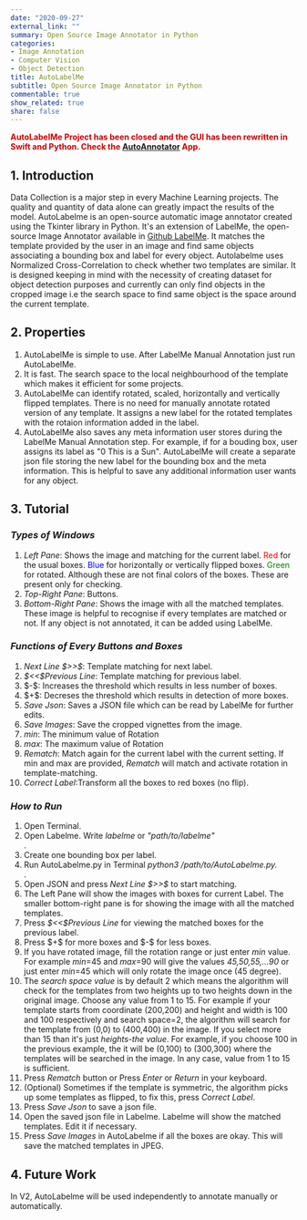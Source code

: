 ```yaml
---
date: "2020-09-27"
external_link: ""
summary: Open Source Image Annotator in Python
categories:
- Image Annotation
- Computer Vision
- Object Detection
title: AutoLabelMe
subtitle: Open Source Image Annotator in Python
commentable: true
show_related: true
share: false
---
```


<b style="color:rgba(200, 0, 0,1);">AutoLabelMe Project has been closed and the GUI has been rewritten in Swift and Python. Check the [AutoAnnotator](/projects/autoannotator) App. </b>
## 1. Introduction

Data Collection is a major step in every Machine Learning
projects. The quality and quantity of data alone can
greatly impact the results of the model.
AutoLabelme is an open-source automatic image annotator created using the Tkinter library in Python.
It's an extension of LabelMe, the open-source Image Annotator available in
[Github LabelMe](https://github.com/wkentaro/labelme). It matches the template provided by the user in an image and find same objects
associating a bounding box and label for every object.
Autolabelme uses Normalized Cross-Correlation to check whether two templates are
similar. It is designed keeping in mind with the necessity of creating dataset
for object detection purposes and currently can only find objects in the cropped
image i.e the search space to find same object is the space around the current
template.

## 2. Properties

<ol>
<li>AutoLabelMe is simple to use. After LabelMe Manual Annotation just run AutoLabelMe.</li>
<li> It is fast. The search space to the local neighbourhood of the template
	which makes it efficient for some projects.</li>
<li> AutoLabelMe can identify rotated, scaled, horizontally and
	vertically flipped templates. There is no need for manually annotate
	rotated version of any template. It assigns a new label for the rotated
	templates with the rotaion information added in the label.</li>
<li>AutoLabelMe also saves any meta information user stores during the LabelMe Manual Annotation
	step.
	For example, if for a bouding box, user assigns its label as "0 This is a Sun".
	AutoLabelMe will create a separate json file storing the new label for the
	bounding box and the meta information. This is helpful to save any additional
	information user wants for any object.</li>
</ol>

## 3. Tutorial


### *Types of Windows*

<ol>
	<li><i>Left Pane</i>: Shows the image and matching for the current label.
		<span style="color:red" ;>Red</span> for the usual boxes. <span style="color:blue"
			;>Blue</span>
		for horizontally or vertically flipped boxes.
		<span style="color:green" ;>Green</span> for rotated. Although these
		are not final colors of the boxes. These are present only for checking.</li>
	<li>
		<i>Top-Right Pane</i>: Buttons.
	</li>
	<li>
		<i>Bottom-Right Pane</i>: Shows the image with all the matched templates.
		These image is helpful to recognise if every templates are matched or not.
		If any object is not annotated, it can be added using LabelMe.
	</li>
</ol>


### *Functions of Every Buttons and Boxes*

<ol>
	<li>
		<i>Next Line $>>$</i>: Template matching for next label.
	</li>
	<li>
		<i> $<<$Previous Line</i>: Template matching for previous label. </li> <li>
				$-$: Increases the threshold which results in less number of boxes.
	</li>
	<li>
		$+$: Decreses the threshold which results in detection of more boxes.
	</li>
	<li>
		<i>Save Json</i>: Saves a JSON file which can be read by LabelMe for further edits.
	</li>
	<li>
		<i>Save Images</i>: Save the cropped vignettes from the image.
	</li>
	<li>
		<i>min</i>: The minimum value of Rotation
	</li>
	<li>
		<i>max</i>: The maximum value of Rotation
	</li>
	<li>
		<i>Rematch</i>: Match again for the current label with the current setting. If min and max
		are provided, <i>Rematch</i> will match and activate rotation in template-matching.
	</li>
	<li>
		<i>Correct Label</i>:Transform all the boxes to red boxes (no flip).
	</li>
</ol>

### *How to Run*

<ol>
	<li> Open Terminal.</li>
	<li> Open Labelme. Write <i>labelme</i> or <i>"path/to/labelme"</i></li>.
	<li> Create one bounding box per label.</li>
	<li> Run AutoLabelme.py in Terminal <i>python3 /path/to/AutoLabelme.py.</i></li>.
	<li> Open JSON and press <i>Next Line $>>$</i> to start matching.</li>
	<li> The Left Pane will show the images with boxes for current Label. The smaller bottom-right
		pane is for showing the image with all the matched templates.</li>
	<li> Press <i> $<<$Previous Line</i> for viewing the matched boxes for the previous label. </li>
				<li>Press $+$ for more boxes and $-$ for less boxes.</li>
	<li>If you have rotated image, fill the rotation range or just enter
		<i>min</i> value. For example <i>min</i>=45 and <i>max</i>=90 will give the values
		<i>45,50,55,...90</i> or just enter <i>min</i>=45 which will only rotate the image once (45
		degree).</li>
	<li>The <i>search space value</i> is by default 2 which means the algorithm will check
		for the templates from two heights up to two heights down in the original image.
		Choose any value from 1 to 15. For example if your template starts from coordinate
		(200,200) and height and width is 100 and 100 respectively and search space=2,
		the algorithm will search for the template from (0,0) to (400,400) in the image.
		If you select more than 15 than it's just <i>heights-the value</i>. For example,
		if you choose 100 in the previous example, the it will be (0,100) to (300,300)
		where the templates will be searched in the image. In any case, value from 1 to 15 is
		sufficient.</li>
	<li>Press <i>Rematch</i> button or Press <i>Enter</i> or <i>Return</i> in your keyboard.</li>
	<li>(Optional) Sometimes if the template is symmetric, the algorithm picks up some templates as
		flipped,
		to fix this, press <i>Correct Label</i>.</li>
	<li>Press <i>Save Json</i> to save a json file.</li>
	<li> Open the saved json file in Labelme. Labelme will show the matched templates. Edit it if
		necessary.</li>
	<li>Press <i>Save Images</i> in AutoLabelme if all the boxes are okay. This will save the
		matched templates in JPEG.</li>
</ol>

## 4. Future Work

In V2, AutoLabelme will be used independently to annotate manually or automatically.


